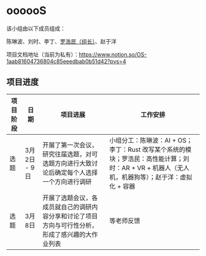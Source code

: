 # oooooS

该小组由以下成员组成：

陈琳波、刘时、李丁、[罗浩民（组长）](https://github.com/LuoHaomin)、赵于洋

项目文档地址（当前为私有）：<https://www.notion.so/OS-1aab81604736804c85eeedbab0b51d42?pvs=4>

## 项目进度

项目阶段| 日期| 项目进展| 工作安排
---|---|---|---
选题| 3月2日 - 9日| 开展了第一次会议，研究往届选题，对可选题方向进行大致讨论后确定每个人选择一个方向进行调研| 小组分工：陈琳波：AI + OS；李丁：Rust 改写某个系统的模块；罗浩民：高性能计算；刘时：AR + VR + 机器人（无人机，机器狗等）；赵于洋：虚拟化 + 容器
选题| 3月8日| 开展了选题会议，各成员就自己的调研内容分享和讨论了项目方向与可行性分析，形成了感兴趣的大作业列表| 等老师反馈
